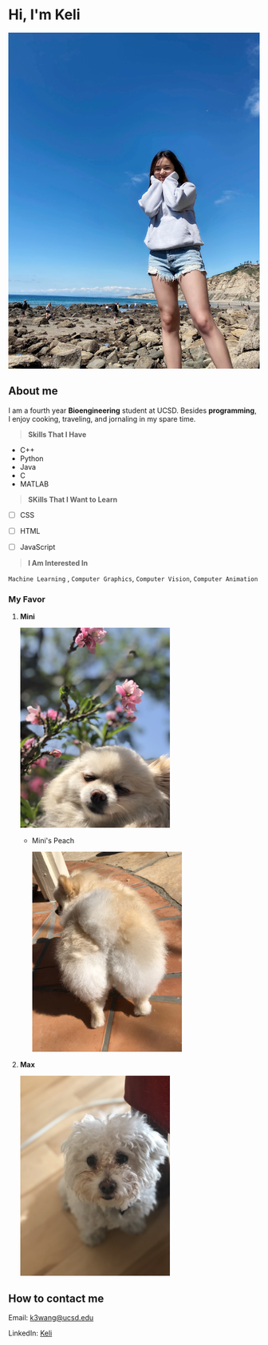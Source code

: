 # **Hi, I'm Keli**
![Keli](Keli.jpeg)

## **About me**
I am a fourth year **Bioengineering** student at UCSD. Besides **programming**, I enjoy cooking, traveling, and jornaling in my spare time. 

> **Skills That I Have**

- C++
- Python
- Java
- C
- MATLAB

> **SKills That I Want to Learn**

- [ ] CSS
- [ ] HTML
- [ ] JavaScript


> **I Am Interested In**

`Machine Learning` , `Computer Graphics`, `Computer Vision`, `Computer Animation`

### **My Favor**

1. **Mini** 
   
   <img src="Mini.jpeg" alt="mini" width="300"/>
    
    - Mini's Peach
        
        <img src="MiniButt.jpeg" alt="Mini2" width="300"/>
        
2. **Max** 
   
   <img src="Max.jpeg" alt="Max" width="300"/>


## **How to contact me**

Email: [k3wang@ucsd.edu](k3wang@ucsd.edu)

LinkedIn: [Keli](linkedin.com/in/keli-wang-90a00a1a3/)